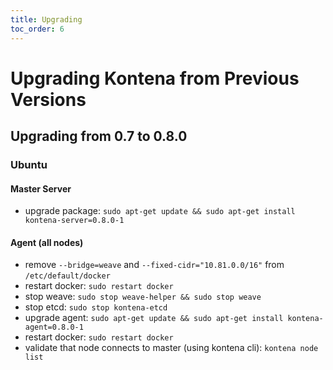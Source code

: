 ```yaml
---
title: Upgrading
toc_order: 6
---
```


# Upgrading Kontena from Previous Versions


## Upgrading from 0.7 to 0.8.0

### Ubuntu

#### Master Server

- upgrade package: `sudo apt-get update && sudo apt-get install kontena-server=0.8.0-1`

#### Agent (all nodes)

- remove `--bridge=weave` and `--fixed-cidr="10.81.0.0/16"` from `/etc/default/docker`
- restart docker: `sudo restart docker`
- stop weave: `sudo stop weave-helper && sudo stop weave`
- stop etcd: `sudo stop kontena-etcd`
- upgrade agent: `sudo apt-get update && sudo apt-get install kontena-agent=0.8.0-1`
- restart docker: `sudo restart docker`
- validate that node connects to master (using kontena cli): `kontena node list`
